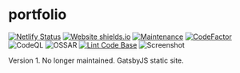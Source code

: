 # portfolio

[![Netlify Status](https://api.netlify.com/api/v1/badges/287c8f98-261f-44f2-a8cc-08e15a8074f5/deploy-status)](https://app.netlify.com/sites/scottmilliorn/deploys)
[![Website shields.io](https://img.shields.io/website-up-down-green-red/http/shields.io.svg)](https://scottmilliorn.netlify.app/)
[![Maintenance](https://img.shields.io/badge/Maintained%3F-yes-green.svg)](https://gitHub.com/milliorn/portfolio/graphs/commit-activity)
[![CodeFactor](https://www.codefactor.io/repository/github/milliorn/portfolio/badge/master)](https://www.codefactor.io/repository/github/milliorn/portfolio/overview/master)
![CodeQL](https://github.com/milliorn/portfolio/workflows/CodeQL/badge.svg)
![OSSAR](https://github.com/milliorn/portfolio/workflows/OSSAR/badge.svg)
[![Lint Code Base](https://github.com/milliorn/portfolio/actions/workflows/super-linter.yml/badge.svg)](https://github.com/milliorn/portfolio/actions/workflows/super-linter.yml)
![Screenshot](Lighthouse_Score.jpg)

Version 1. No longer maintained. GatsbyJS static site.
